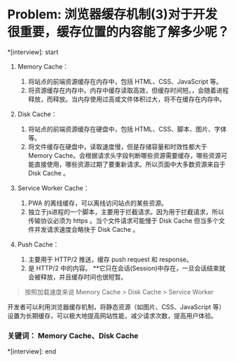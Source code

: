 # Problem: 浏览器缓存机制(3)对于开发很重要，缓存位置的内容能了解多少呢？

*[interview]: start

1. Memory Cache：
   1. 将站点的前端资源缓存在内存中，包括 HTML、CSS、JavaScript 等。
   2. 将资源缓存在内存中。内存中缓存读取高效，但缓存时间短。，会随着进程释放，而释放。当内存使用过高或文件体积过大，将不在缓存在内存中。

2. Disk Cache：
   1. 将站点的前端资源缓存在硬盘中，包括 HTML、CSS、脚本、图片、字体等。
   2. 将文件缓存在硬盘中，读取速度慢，但是存储容量和时效性都大于 Memory Cache。会根据请求头字段判断哪些资源需要缓存，哪些资源可能直接使用，哪些资源过期了要重新请求。所以页面中大多数资源来自于 Disk Cache 。

3. Service Worker Cache：
   1. PWA 的离线缓存，可以离线访问站点的某些资源。
   2. 独立于js进程的一个脚本，主要用于拦截请求。因为用于拦截请求，所以传输协议必须为 https 。当个文件请求可能慢于 Disk Cache 但当多个文件并发请求速度会略快于 Disk Cache 。

4. Push Cache：
   1. 主要用于 HTTP/2 推送，缓存 push request 和 response。
   2. 是 HTTP/2 中的内容。 **它只在会话(Session)中存在，一旦会话结束就会被释放，并且缓存时间也很短暂。
   
> 按照加载速度来说 Memory Cache > Disk Cache > Service Worker

开发者可以利用浏览器缓存机制，将静态资源（如图片、CSS、JavaScript 等）设置为长期缓存，可以极大地提高网站性能，减少请求次数，提高用户体验。

### 关键词： Memory Cache、Disk Cache
*[interview]: end
